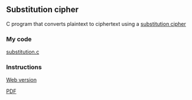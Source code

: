 ## Substitution cipher
C program that converts plaintext to ciphertext using a [substitution cipher](https://en.wikipedia.org/wiki/Substitution_cipher)

### My code
[substitution.c](/c/substitution/substitution.c)

### Instructions
[Web version](https://cs50.harvard.edu/x/2021/psets/2/substitution/)

[PDF](/c/substitution/instructions.pdf)
